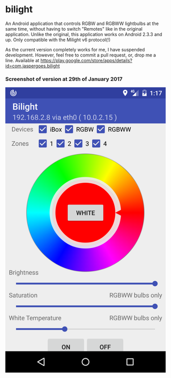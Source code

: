 # bilight
An Android application that controls RGBW and RGBWW lightbulbs at the same time, without having to switch "Remotes" like in the original application. Unlike the original, this application works on Android 2.3.3 and up. Only compatible with the Milight v6 protocol(!)

As the current version completely works for me, I have suspended development. However, feel free to commit a pull request, or, drop me a line.
Available at https://play.google.com/store/apps/details?id=com.jaspergoes.bilight

### Screenshot of version at 29th of January 2017

![Screenshot](https://github.com/JasperG/bilight/blob/master/screenshot.png)
